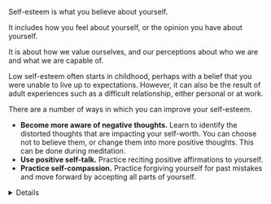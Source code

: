 Self-esteem is what you believe about yourself.

It includes how you feel about yourself, or the opinion you have about yourself.

It is about how we value ourselves, and our perceptions about who we are and what we are capable of.

Low self-esteem often starts in childhood, perhaps with a belief that you were unable to live up to expectations. However, it can also be the result of adult experiences such as a difficult relationship, either personal or at work.

There are a number of ways in which you can improve your self-esteem.

* **Become more aware of negative thoughts.** Learn to identify the distorted thoughts that are impacting your self-worth. You can choose not to believe them, or change them into more positive thoughts. This can be done during meditation.
* **Use positive self-talk.** Practice reciting positive affirmations to yourself.
* **Practice self-compassion.** Practice forgiving yourself for past mistakes and move forward by accepting all parts of yourself.

<details>
         <p>An affirmation that may help build self-esteem:</p>
         <p>“I am love, and I am loved.”</p>
         <p>Visualizing Love may also help during meditation.</p>
</details>
